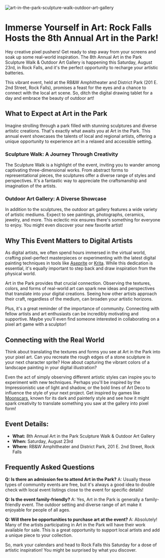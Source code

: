 ![art-in-the-park-sculpture-walk-outdoor-art-gallery](https://images.pexels.com/photos/33387736/pexels-photo-33387736.jpeg?auto=compress&cs=tinysrgb&fit=crop&h=627&w=1200)

# Immerse Yourself in Art: Rock Falls Hosts the 8th Annual Art in the Park!

Hey creative pixel pushers! Get ready to step away from your screens and soak up some real-world inspiration. The 8th Annual Art in the Park Sculpture Walk & Outdoor Art Gallery is happening this Saturday, August 23rd, in Rock Falls, and it's the perfect opportunity to recharge your artistic batteries.

This vibrant event, held at the RB&W Amphitheater and District Park (201 E. 2nd Street, Rock Falls), promises a feast for the eyes and a chance to connect with the local art scene. So, ditch the digital drawing tablet for a day and embrace the beauty of outdoor art!

## What to Expect at Art in the Park

Imagine strolling through a park filled with stunning sculptures and diverse artistic creations. That's exactly what awaits you at Art in the Park. This annual event showcases the talents of local and regional artists, offering a unique opportunity to experience art in a relaxed and accessible setting.

### Sculpture Walk: A Journey Through Creativity

The Sculpture Walk is a highlight of the event, inviting you to wander among captivating three-dimensional works. From abstract forms to representational pieces, the sculptures offer a diverse range of styles and perspectives. It's a fantastic way to appreciate the craftsmanship and imagination of the artists.

### Outdoor Art Gallery: A Diverse Showcase

In addition to the sculptures, the outdoor art gallery features a wide variety of artistic mediums. Expect to see paintings, photographs, ceramics, jewelry, and more. This eclectic mix ensures there's something for everyone to enjoy. You might even discover your new favorite artist!

## Why This Event Matters to Digital Artists

As digital artists, we often spend hours immersed in the virtual world, crafting pixel-perfect masterpieces or experimenting with the latest digital painting techniques in tools like [Aseprite](https://www.aseprite.org/) or [Krita](https://krita.org/en/). While this dedication is essential, it's equally important to step back and draw inspiration from the physical world.

Art in the Park provides that crucial connection. Observing the textures, colors, and forms of real-world art can spark new ideas and perspectives that translate into your digital creations. Seeing how other artists approach their craft, regardless of the medium, can broaden your artistic horizons.

Plus, it's a great reminder of the importance of community. Connecting with fellow artists and art enthusiasts can be incredibly motivating and supportive. Maybe you'll even find someone interested in collaborating on a pixel art game with a sculptor!

## Connecting with the Real World

Think about translating the textures and forms you see at Art in the Park into your pixel art. Can you recreate the rough edges of a stone sculpture in your next character sprite? How about capturing the vibrant colors of a landscape painting in your digital illustration? 

Even the act of simply observing different artistic styles can inspire you to experiment with new techniques. Perhaps you'll be inspired by the Impressionistic use of light and shadow, or the bold lines of Art Deco to influence the style of your next project. Get inspired by games like [Moonscars](https://www.moonscarsgame.com/), known for its dark and painterly style and see how it might spark creativity to translate something you saw at the gallery into pixel form! 

## Event Details:

*   **What:** 8th Annual Art in the Park Sculpture Walk & Outdoor Art Gallery
*   **When:** Saturday, August 23rd
*   **Where:** RB&W Amphitheater and District Park, 201 E. 2nd Street, Rock Falls

## Frequently Asked Questions

**Q: Is there an admission fee to attend Art in the Park?**
A: Usually these types of community events are free, but it's always a good idea to double check with local event listings close to the event for specific details!

**Q: Is the event family-friendly?**
A: Yes, Art in the Park is generally a family-friendly event. The outdoor setting and diverse range of art make it enjoyable for people of all ages.

**Q: Will there be opportunities to purchase art at the event?**
A: Absolutely! Many of the artists participating in Art in the Park will have their work available for sale. This is a great opportunity to support local artists and add a unique piece to your collection.

So, mark your calendars and head to Rock Falls this Saturday for a dose of artistic inspiration! You might be surprised by what you discover.
